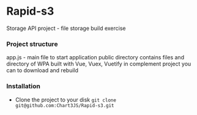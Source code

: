 # Rapid-s3 #
Storage API project - file storage build exercise

### Project structure ###
app.js - main file to start application
public directory contains files and directory of WPA built with Vue, Vuex, Vuetify in complement project you can to download and rebuild

### Installation ###
* Clone the project to your disk ``` git clone git@github.com:Chart3JS/Rapid-s3.git ```


